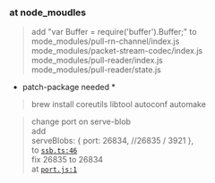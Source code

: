 ### at node_moudles
> add "var Buffer = require('buffer').Buffer;" to  
mode_modules/pull-rn-channel/index.js  
mode_modules/packet-stream-codec/index.js  
mode_modules/pull-reader/index.js  
mode_modules/pull-reader/state.js

* patch-package needed *

> brew install coreutils libtool autoconf automake

> change port on serve-blob  
> add  
> serveBlobs: {
  port: 26834, //26835 / 3921
  },  
> to [`ssb.ts:46`](backend/ssb.ts)  
> fix 26835 to 26834  
> at [`port.js:1`](node_modules/ssb-serve-blobs/port.js)
